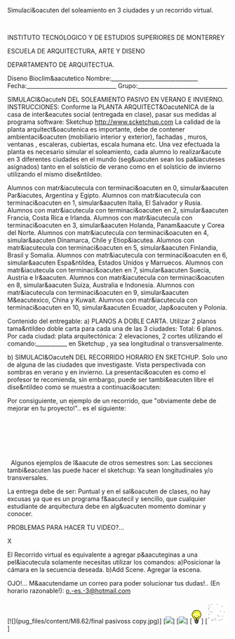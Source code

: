 

Simulaci&oacuten del soleamiento en 3 ciudades y un recorrido virtual.




 




 INSTITUTO TECNOLOGICO Y DE ESTUDIOS SUPERIORES DE MONTERREY 

ESCUELA DE ARQUITECTURA, ARTE Y DISENO 

DEPARTAMENTO DE ARQUITECTUA.


Diseno Bioclim&aacutetico
Nombre:_______________________________ 
Fecha:________________________________ 
Grupo:________________________________ 



SIMULACI&OacuteN DEL SOLEAMIENTO PASIVO EN VERANO E INVIERNO. 
INSTRUCCIONES: 
Conforme la PLANTA ARQUITECT&OacuteNICA de la casa de inter&eacutes social (entregada en clase), pasar sus medidas al programa software: Sketchup http://www.scketchup.com
La calidad de la planta arquitect&oacutenica es importante, debe de contener ambientaci&oacuten (mobiliario interior y exterior), fachadas , muros, ventanas , escaleras, cubiertas, escala humana etc.
Una vez efectuada la planta es necesario simular el soleamiento, cada alumno lo realizar&acute en 3 diferentes ciudades en el mundo (seg&uacuten sean los pa&iacuteses asignados) tanto en el solsticio de verano como en el solsticio de invierno utilizando el mismo dise&ntildeo.

 Alumnos con matr&iacutecula con terminaci&oacuten en 0, simular&aacuten Par&iacutes, Argentina y Egipto.
Alumnos con matr&iacutecula con terminaci&oacuten en 1, simular&aacuten Italia, El Salvador y Rusia.
Alumnos con matr&iacutecula con terminaci&oacuten en 2, simular&aacuten Francia, Costa Rica e Irlanda.
Alumnos con matr&iacutecula con terminaci&oacuten en 3, simular&aacuten Holanda, Panam&aacute y Corea del Norte.
Alumnos con matr&iacutecula con terminaci&oacuten en 4, simular&aacuten Dinamarca, Chile y Etiop&iacutea.
Alumnos con matr&iacutecula con terminaci&oacuten en 5, simular&aacuten Finlandia, Brasil y Somalia.
Alumnos con matr&iacutecula con terminaci&oacuten en 6, simular&aacuten Espa&ntildea, Estados Unidos y Marruecos.
Alumnos con matr&iacutecula con terminaci&oacuten en 7, simular&aacuten Suecia, Austria e Ir&aacuten. 
Alumnos con matr&iacutecula con terminaci&oacuten en 8, simular&aacuten Suiza, Australia e Indonesia.
Alumnos con matr&iacutecula con terminaci&oacuten en 9, simular&aacuten M&eacutexico, China y Kuwait.
Alumnos con matr&iacutecula con terminaci&oacuten en 10, simular&aacuten Ecuador, Jap&oacuten y Polonia.


Contenido del entregable: 
a) PLANOS A DOBLE CARTA. 
Utilizar 2 planos tama&ntildeo doble carta para cada una de las 3 ciudades: Total: 6 planos. 
Por cada ciudad: plata arquitectónica: 2 elevaciones, 2 cortes utilizando el comando:___________ en Sketchup , ya sea longitudinal o transversalmente.

b) SIMULACI&OacuteN DEL RECORRIDO HORARIO EN SKETCHUP. Solo uno de alguna de las ciudades que investigaste.
 Vista perspectivada con sombras en verano y en invierno. La presentaci&oacuten es como el profesor te recomienda, sin embargo, puede ser tambi&eacuten libre el dise&ntildeo como se muestra a continuaci&oacuten: 

 
 Por consiguiente, un ejemplo de un recorrido, que "obviamente debe de mejorar en tu proyecto!".. es el siguiente:


 
 

                   
 


  

 
 Algunos ejemplos de l&aacute de otros semestres son: 
 Las secciones tambi&eacuten las puede hacer el sketchup: Ya sean longitudinales y/o transversales. 





 La entrega debe de ser: 
Puntual y en el sal&oacuten de clases, no hay excusas ya que es un programa f&aacutecil y sencillo, que cualquier estudiante de arquitectura debe en alg&uacuten momento dominar y conocer. 















PROBLEMAS PARA HACER TU VIDEO?...




X






El Recorrido virtual es equivalente a agregar p&aacuteginas a una pel&iacutecula solamente necesitas utilizar los comandos: 
a)Posicionar la cámara en la secuencia deseada.
b)Add Scene. Agregar la escena.







 OJO!... 
M&aacutendame un correo para poder solucionar tus dudas!.. (En horario razonable!): o.-es.-3@hotmail.com




[![](pug_files/content/M8.62/final pasivoss copy.jpg)]
[![](pug_files/content/M8.62/1.bmp)]
[![](pug_files/content/M8.62/2.bmp)]
[![](pug_files/content/M8.62/sugerencias.gif)]
[![](pug_files/content/M8.62/email_41.gif)]

